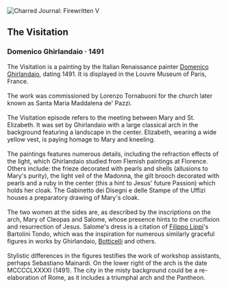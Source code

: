 <div class="artwork-of-the-day">
  <div class="container">
    <div class="img-wrapper">
      <img
        src="https://uploads2.wikiart.org/images/domenico-ghirlandaio/the-visitation-1491.jpg!Large.jpg"
        alt="Charred Journal: Firewritten V" />
    </div>
    <div class="artwork-detail">
      <div class="artwork-origin"> 
        <h2 class="artwork-name">The Visitation</h2>
        <h3 class="artist">
          Domenico Ghirlandaio
                    ·  1491
        </h3>
      </div>
      <p class="description">
        <span class="artwork-description-text ng-binding" ng-bind-html="viewModel.ArtworkOfTheDay.Description | unsafe">The Visitation is a painting by the Italian Renaissance painter <a target="_blank" href="/en/domenico-ghirlandaio">Domenico Ghirlandaio</a>, dating 1491. It is displayed in the Louvre Museum of Paris, France.
<br>
<br>The work was commissioned by Lorenzo Tornabuoni for the church later known as Santa Maria Maddalena de' Pazzi.
<br>
<br>The Visitation episode refers to the meeting between Mary and St. Elizabeth. It was set by Ghirlandaio with a large classical arch in the background featuring a landscape in the center. Elizabeth, wearing a wide yellow vest, is paying homage to Mary and kneeling.
<br>
<br>The paintings features numerous details, including the refraction effects of the light, which Ghirlandaio studied from Flemish paintings at Florence. Others include: the frieze decorated with pearls and shells (allusions to Mary's purity), the light veil of the Madonna, the gilt brooch decorated with pearls and a ruby in the center (this a hint to Jesus' future Passion) which holds her cloak. The Gabinetto dei Disegni e delle Stampe of the Uffizi houses a preparatory drawing of Mary's cloak.
<br>
<br>The two women at the sides are, as described by the inscriptions on the arch, Mary of Cleopas and Salome, whose presence hints to the crucifixion and resurrection of Jesus. Salome's dress is a citation of <a target="_blank" href="/en/filippo-lippi">Filippo Lippi</a>'s Bartolini Tondo, which was the inspiration for numerous similarly graceful figures in works by Ghirlandaio, <a target="_blank" href="/en/sandro-botticelli">Botticelli</a> and others.
<br>
<br>Stylistic differences in the figures testifies the work of workshop assistants, perhaps Sebastiano Mainardi. On the lower right of the arch is the date MCCCCLXXXXI (1491). The city in the misty background could be a re-elaboration of Rome, as it includes a triumphal arch and the Pantheon.</span>
                        <div class="text-shadow-container" ng-show="showShadow" style=""></div>
      </p>
    </div>
  </div>

</div>
